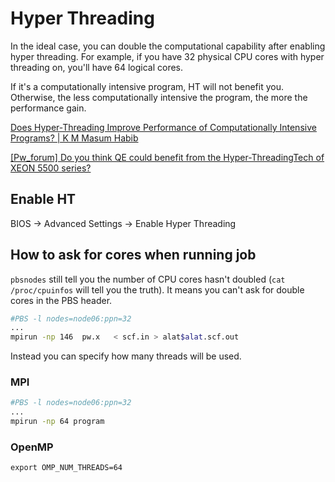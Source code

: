 # Hyper Threading

In the ideal case, you can double the computational capability after enabling hyper threading. For example, if you have 32 physical CPU cores with hyper threading on, you'll have 64 logical cores.

If it's a computationally intensive program, HT will not benefit you. Otherwise, the less computationally intensive the program, the more the performance gain.

[Does Hyper-Threading Improve Performance of Computationally Intensive Programs? | K M Masum Habib](http://masumhabib.com/blog/does-hyper-threading-improve-performance-of-computationally-intensive-programs/)

[[Pw_forum] Do you think QE could benefit from the Hyper-ThreadingTech of XEON 5500 series?](http://qe-forge.org/pipermail/pw_forum/2009-November/089802.html)

## Enable HT
BIOS -> Advanced Settings -> Enable Hyper Threading

## How to ask for cores when running job

`pbsnodes` still tell you the number of CPU cores hasn't doubled (`cat /proc/cpuinfos` will tell you the truth). It means you can't ask for double cores in the PBS header.

```bash
#PBS -l nodes=node06:ppn=32  
...
mpirun -np 146  pw.x   < scf.in > alat$alat.scf.out
```

Instead you can specify how many threads will be used.

### MPI
```bash
#PBS -l nodes=node06:ppn=32
...
mpirun -np 64 program
```

### OpenMP
```
export OMP_NUM_THREADS=64
```


